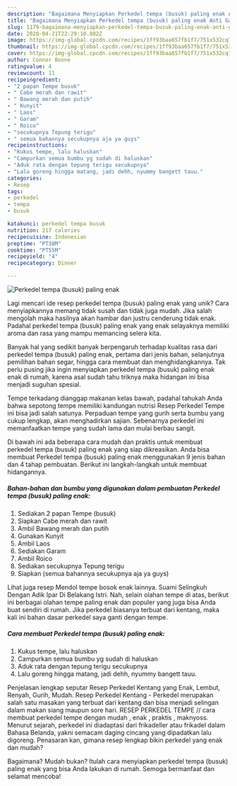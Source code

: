 ```yaml
---
description: "Bagaimana Menyiapkan Perkedel tempa (busuk) paling enak Anti Gagal"
title: "Bagaimana Menyiapkan Perkedel tempa (busuk) paling enak Anti Gagal"
slug: 1179-bagaimana-menyiapkan-perkedel-tempa-busuk-paling-enak-anti-gagal
date: 2020-04-21T22:29:10.882Z
image: https://img-global.cpcdn.com/recipes/1ff93baa657fb1f7/751x532cq70/perkedel-tempa-busuk-paling-enak-foto-resep-utama.jpg
thumbnail: https://img-global.cpcdn.com/recipes/1ff93baa657fb1f7/751x532cq70/perkedel-tempa-busuk-paling-enak-foto-resep-utama.jpg
cover: https://img-global.cpcdn.com/recipes/1ff93baa657fb1f7/751x532cq70/perkedel-tempa-busuk-paling-enak-foto-resep-utama.jpg
author: Connor Boone
ratingvalue: 4
reviewcount: 11
recipeingredient:
- "2 papan Tempe busuk"
- " Cabe merah dan rawit"
- " Bawang merah dan putih"
- " Kunyit"
- " Laos"
- " Garam"
- " Roico"
- "secukupnya Tepung terigu"
- " semua bahannya secukupnya aja ya guys"
recipeinstructions:
- "Kukus tempe, lalu haluskan"
- "Campurkan semua bumbu yg sudah di haluskan"
- "Aduk rata dengan tepung terigu secukupnya"
- "Lalu goreng hingga matang, jadi dehh, nyummy bangett tauu."
categories:
- Resep
tags:
- perkedel
- tempa
- busuk

katakunci: perkedel tempa busuk 
nutrition: 217 calories
recipecuisine: Indonesian
preptime: "PT38M"
cooktime: "PT55M"
recipeyield: "4"
recipecategory: Dinner

---
```



![Perkedel tempa (busuk) paling enak](https://img-global.cpcdn.com/recipes/1ff93baa657fb1f7/751x532cq70/perkedel-tempa-busuk-paling-enak-foto-resep-utama.jpg)

Lagi mencari ide resep perkedel tempa (busuk) paling enak yang unik? Cara menyiapkannya memang tidak susah dan tidak juga mudah. Jika salah mengolah maka hasilnya akan hambar dan justru cenderung tidak enak. Padahal perkedel tempa (busuk) paling enak yang enak selayaknya memiliki aroma dan rasa yang mampu memancing selera kita.

Banyak hal yang sedikit banyak berpengaruh terhadap kualitas rasa dari perkedel tempa (busuk) paling enak, pertama dari jenis bahan, selanjutnya pemilihan bahan segar, hingga cara membuat dan menghidangkannya. Tak perlu pusing jika ingin menyiapkan perkedel tempa (busuk) paling enak enak di rumah, karena asal sudah tahu triknya maka hidangan ini bisa menjadi suguhan spesial.

Tempe terkadang dianggap makanan kelas bawah, padahal tahukah Anda bahwa sepotong tempe memiliki kandungan nutrisi Resep Perkedel Tempe ini bisa jadi salah satunya. Perpaduan tempe yang gurih serta bumbu yang cukup lengkap, akan menghadirkan sajian. Sebenarnya perkedel ini memanfaatkan tempe yang sudah lama dan mulai berbau sangit.


Di bawah ini ada beberapa cara mudah dan praktis untuk membuat perkedel tempa (busuk) paling enak yang siap dikreasikan. Anda bisa membuat Perkedel tempa (busuk) paling enak menggunakan 9 jenis bahan dan 4 tahap pembuatan. Berikut ini langkah-langkah untuk membuat hidangannya.

<!--inarticleads1-->

##### Bahan-bahan dan bumbu yang digunakan dalam pembuatan Perkedel tempa (busuk) paling enak:

1. Sediakan 2 papan Tempe (busuk)
1. Siapkan  Cabe merah dan rawit
1. Ambil  Bawang merah dan putih
1. Gunakan  Kunyit
1. Ambil  Laos
1. Sediakan  Garam
1. Ambil  Roico
1. Sediakan secukupnya Tepung terigu
1. Siapkan  (semua bahannya secukupnya aja ya guys)


Lihat juga resep Mendol tempe bosok enak lainnya. Suami Selingkuh Dengan Adik Ipar Di Belakang Istri. Nah, selain olahan tempe di atas, berikut ini berbagai olahan tempe paling enak dan populer yang juga bisa Anda buat sendiri di rumah. Jika perkedel biasanya terbuat dari kentang, maka kali ini bahan dasar perkedel saya ganti dengan tempe. 

<!--inarticleads2-->

##### Cara membuat Perkedel tempa (busuk) paling enak:

1. Kukus tempe, lalu haluskan
1. Campurkan semua bumbu yg sudah di haluskan
1. Aduk rata dengan tepung terigu secukupnya
1. Lalu goreng hingga matang, jadi dehh, nyummy bangett tauu.


Penjelasan lengkap seputar Resep Perkedel Kentang yang Enak, Lembut, Renyah, Gurih, Mudah. Resep Perkedel Kentang - Perkedel merupakan salah satu masakan yang terbuat dari kentang dan bisa menjadi selingan dalam makan siang maupun sore hari. RESEP PERKEDEL TEMPE // cara membuat perkedel tempe dengan mudah , enak , praktis , maknyoss. Menurut sejarah, perkedel ini diadaptasi dari frikadeller atau frikadel dalam Bahasa Belanda, yakni semacam daging cincang yang dipadatkan lalu digoreng. Penasaran kan, gimana resep lengkap bikin perkedel yang enak dan mudah? 

Bagaimana? Mudah bukan? Itulah cara menyiapkan perkedel tempa (busuk) paling enak yang bisa Anda lakukan di rumah. Semoga bermanfaat dan selamat mencoba!
